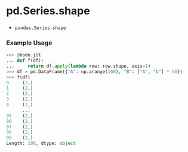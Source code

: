 # pd.Series.shape

- `pandas.Series.shape`

### Example Usage

```py
>>> @bodo.jit
... def f(df):
...     return df.apply(lambda row: row.shape, axis=1)
>>> df = pd.DataFrame({"A": np.arange(100), "B": ["A", "b"] * 50})
>>> f(df)
0     (2,)
1     (2,)
2     (2,)
3     (2,)
4     (2,)
      ...
95    (2,)
96    (2,)
97    (2,)
98    (2,)
99    (2,)
Length: 100, dtype: object
```
